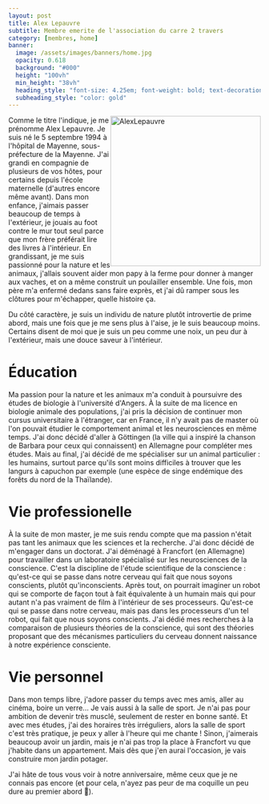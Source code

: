 ```yaml
---
layout: post
title: Alex Lepauvre
subtitle: Membre emerite de l'association du carre 2 travers
category: [membres, home]
banner:
  image: /assets/images/banners/home.jpg
  opacity: 0.618
  background: "#000"
  height: "100vh"
  min_height: "38vh"
  heading_style: "font-size: 4.25em; font-weight: bold; text-decoration: underline"
  subheading_style: "color: gold"
---
```


<img src="{{site.baseurl | prepend: site.url}}assets/images/members/AlexLepauvre.jpg" alt="AlexLepauvre" style="float: right; width: 300px; height: auto;"/>

Comme le titre l'indique, je me prénomme Alex Lepauvre. Je suis né le 5 septembre 1994 à l'hôpital de Mayenne, sous-préfecture de la Mayenne. J'ai grandi en compagnie de plusieurs de vos hôtes, pour certains depuis l'école maternelle (d'autres encore même avant). Dans mon enfance, j'aimais passer beaucoup de temps à l'extérieur, je jouais au foot contre le mur tout seul parce que mon frère préférait lire des livres à l'intérieur. En grandissant, je me suis passionné pour la nature et les animaux, j'allais souvent aider mon papy à la ferme pour donner à manger aux vaches, et on a même construit un poulailler ensemble. Une fois, mon père m'a enfermé dedans sans faire exprès, et j'ai dû ramper sous les clôtures pour m'échapper, quelle histoire ça.

Du côté caractère, je suis un individu de nature plutôt introvertie de prime abord, mais une fois que je me sens plus à l'aise, je le suis beaucoup moins. Certains disent de moi que je suis un peu comme une noix, un peu dur à l'extérieur, mais une douce saveur à l'intérieur.

# Éducation
Ma passion pour la nature et les animaux m'a conduit à poursuivre des études de biologie à l'université d'Angers. À la suite de ma licence en biologie animale des populations, j'ai pris la décision de continuer mon cursus universitaire à l'étranger, car en France, il n'y avait pas de master où l'on pouvait étudier le comportement animal et les neurosciences en même temps. J'ai donc décidé d'aller à Göttingen (la ville qui a inspiré la chanson de Barbara pour ceux qui connaissent) en Allemagne pour compléter mes études. Mais au final, j'ai décidé de me spécialiser sur un animal particulier : les humains, surtout parce qu'ils sont moins difficiles à trouver que les langurs à capuchon par exemple (une espèce de singe endémique des forêts du nord de la Thaïlande).

# Vie professionelle
À la suite de mon master, je me suis rendu compte que ma passion n'était pas tant les animaux que les sciences et la recherche. J'ai donc décidé de m'engager dans un doctorat. J'ai déménagé à Francfort (en Allemagne) pour travailler dans un laboratoire spécialisé sur les neurosciences de la conscience. C'est la discipline de l'étude scientifique de la conscience : qu'est-ce qui se passe dans notre cerveau qui fait que nous soyons conscients, plutôt qu'inconscients. Après tout, on pourrait imaginer un robot qui se comporte de façon tout à fait équivalente à un humain mais qui pour autant n'a pas vraiment de film à l'intérieur de ses processeurs. Qu'est-ce qui se passe dans notre cerveau, mais pas dans les processeurs d'un tel robot, qui fait que nous soyons conscients.
J'ai dédié mes recherches à la comparaison de plusieurs théories de la conscience, qui sont des théories proposant que des mécanismes particuliers du cerveau donnent naissance à notre expérience consciente.

# Vie personnel
Dans mon temps libre, j'adore passer du temps avec mes amis, aller au cinéma, boire un verre... Je vais aussi à la salle de sport. Je n'ai pas pour ambition de devenir très musclé, seulement de rester en bonne santé. Et avec mes études, j'ai des horaires très irréguliers, alors la salle de sport c'est très pratique, je peux y aller à l'heure qui me chante !
Sinon, j'aimerais beaucoup avoir un jardin, mais je n'ai pas trop la place à Francfort vu que j'habite dans un appartement. Mais dès que j'en aurai l'occasion, je vais construire mon jardin potager.

J'ai hâte de tous vous voir à notre anniversaire, même ceux que je ne connais pas encore (et pour cela, n'ayez pas peur de ma coquille un peu dure au premier abord 🙂).
